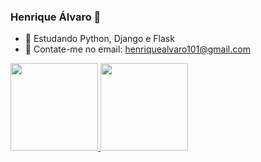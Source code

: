 ### Henrique Álvaro 👋

- 🌱 Estudando Python, Django e Flask
- 👯 Contate-me no email: henriquealvaro101@gmail.com

<div>
  <a href="https://github.com/henrique-alvaro">
  <img height="140em" src="https://github-readme-stats.vercel.app/api?username=henrique-alvaro&show_icons=true&theme=dracula&include_all_comits=true&count_private=true"/>
  <img height="140em" src="https://github-readme-stats.vercel.app/api/top-langs/?username=henrique-alvaro&layout-compact&langs_count=16&theme=dracula"/>
</div>

